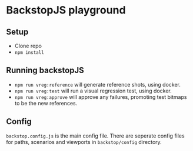 # BackstopJS playground

## Setup

* Clone repo
* `npm install`

## Running backstopJS

* `npm run vreg:reference` will generate reference shots, using docker.
* `npm run vreg:test` will run a visual regression test, using docker.
* `npm run vreg:approve` will approve any failures, promoting test bitmaps to be the new references.

## Config

`backstop.config.js` is the main config file. There are seperate config files for paths, scenarios and viewports in `backstop/config` directory.
